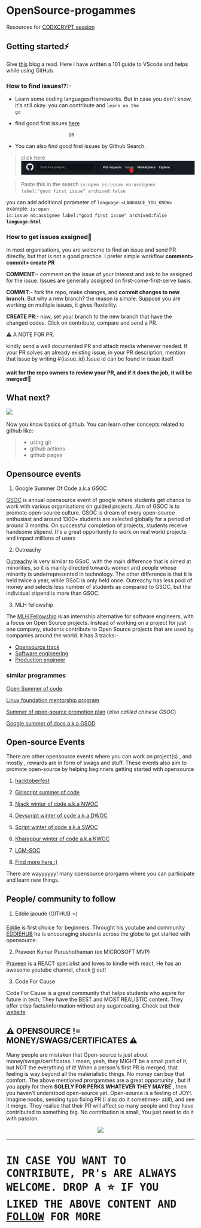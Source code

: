 # OpenSource-progammes
Resources for <a href="https://www.youtube.com/watch?v=eIMK8qmV41Y">CODXCRYPT session</a> 

## Getting started⚡
Give <a href="https://magazine.joomla.org/all-issues/may-2021/vs-code-use-it-like-a-pro">this</a> blog a read. Here I have written a 101 guide to VScode and helps while using GitHub.

### How to find issues⁉:-
- Learn some coding languages/frameworks. But in case you don't know, it's still okay. you can contribute and <code>learn on the go</code>
- find good first issues <a href="https://goodfirstissues.com/">here</a>

                          OR
- You can also find good first issues by Github Search.
> click here
![pic](media/issue.gif)

> Paste this in the search
   <code>is:open is:issue no:assignee label:"good first issue" archived:false </code>
   
you can add additional parameter of <code>language:<LANGUAGE_YOU_KNOW></code>
example:    <code>is:open is:issue no:assignee label:"good first issue" archived:false <b>language:html</b> </code>

### How to get issues assigned🔗 
In most organisations, you are welcome to find an issue and send PR directly, but that is not a good practice. I prefer simple workflow <b>comment> commit> create PR</b>

 <b>COMMENT</b>:- comment on the issue of your interest and ask to be assigned for the issue. Issues are generally assigned on first-come-first-serve basis.
 
 <b>COMMIT</b>:- fork the repo, make changes, and <b>commit changes to new branch</b>. But why a new branch? the reason is simple. Suppose you are working on multiple issues, it gives flexibility. 
 
 <b>CREATE PR</b>:- now, set your branch to the new branch that have the changed codes. Click on contribute, compare and send a PR.
 
⚠ A NOTE FOR PR. 

kindly send a well documented PR and attach media whenever needed. If your PR solves an already existing issue, in your PR description, mention that issue by writing #{issue_id}.Issue id can be found in issue itself

#### wait for the repo owners to review your PR, and if it does the job, it will be merged!🎉


## What next?
![](https://media.giphy.com/media/TdfyKrN7HGTIY/giphy.gif)

Now you know basics of github. You can learn other concepts related to github like:-
>
> - using git
> - github actions
>  - github pages 

## Opensource events
1) Google Summer Of Code a.k.a GSOC
  
  <a href="https://summerofcode.withgoogle.com/">GSOC</a> is annual opensource event of google where students get chance to work with various organisations on guided projects. Aim of GSOC is to promote open-source culture. GSOC is dream of every open-source enthusiast and around 1300+ students are selected globally for a period of around 3 months.
On successful completion of projects, students receive handsome stipend. It's a great opportunity to work on real world projects and impact millions of users
  
2) Outreachy 
  
  <a href="https://www.outreachy.org/">Outreachy</a> is very similar to GSoC, with the main difference that is aimed at minorities, so it is mainly directed towards women and people whose minority is underrepresented in technology. The other difference is that it is held twice a year, while GSoC is only held once. Outreachy has less pool of money and selects less number of students as compared to GSOC, but the individual stipend is more than GSOC.
  
3) MLH fellowship
  
  The <a href="https://fellowship.mlh.io/">MLH Fellowship</a> is an internship alternative for software engineers, with a focus on Open Source projects. Instead of working on a project for just one company, students contribute to Open Source projects that are used by companies around the world.
  it has 3 tracks:-
  - <a href="https://fellowship.mlh.io/programs/open-source">Opensource track</a>
  - <a href="https://fellowship.mlh.io/programs/software-engineering">Software engineering</a>
  - <a href="https://fellowship.mlh.io/programs/production-engineering">Production engineer</a>
  
### similar programmes
  
  <a href="https://osoc.be/">Open Summer of code</a>
  
  <a href="https://wiki.linuxfoundation.org/lkmp">Linux foundation mentorship program</a>
  
  <a href="https://summer.iscas.ac.cn/#/homepage?lang=en">Summer of open-source promotion plan</a> (<i>also callled chinese GSOC</i>)
  
  <a href="https://developers.google.com/season-of-docs">Google summer of docs a.k.a GSOD</a>
  
## Open-source Events
  There are other opensource events where you can work on project(s) , and mostly , rewards are in form of swags and stuff. These events also aim to promote open-source by helping beginners getting started with opensource
  
  1) <a href="https://hacktoberfest.digitalocean.com/">hacktoberfest</a>
  
  2) <a href="https://gssoc.girlscript.tech/">Girlscript summer of code</a>
  
  3) <a href="https://njackwinterofcode.github.io/">Njack winter of code a.k.a NWOC</a>
  
  4) <a href="https://devscript.tech/woc/">Devscript winter of code a.k.a DWOC</a>
  
  5) <a href="https://swoc.tech/">Script winter of code a.k.a SWOC</a>
  
  6) <a href="https://kwoc.kossiitkgp.org/">Kharagpur winter of code a.k.a KWOC</a>
  
  7) <a href="https://letsgrowmore.in/soc/">LGM-SOC</a>
  
  7) <a href="https://www.google.com/">Find more here :)</a>
  
  There are wayyyyyy! many opensource prorgams where you can participate and learn new things. 
  
 ## People/ community to follow
 1) Eddie jaoude (GITHUB ⭐)
    
<a href="https://github.com/eddiejaoude">Eddie</a> is first choice for beginners. Throught his youtube and community <a href="https://www.eddiehub.org/">EDDIEHUB</a> he is encouraging students across the globe to get started with opensource.
  
2) Praveen Kumar Purushothaman (ex MICROSOFT MVP)
  
  <a href="https://github.com/praveenscience/" > Praveen</a> is a REACT specialist and loves to kindle with react, He has an awesome youtube channel, check <a href="https://www.youtube.com/channel/UCr9JJ8RR0n4L6FC3PjIAUVw">it</a> out!
 
3) Code For Cause

  Code For Cause is a great community that helps students who aspire for future in tech, They have the BEST and MOST REALISTIC content. They offer crisp facts/information without any sugarcoating. Check out their <a href="https://codeforcause.org/">website</a>
  
## ⚠ OPENSOURCE != MONEY/SWAGS/CERTIFICATES ⚠
  
  Many people are mistaken that Open-source is just about money/swags/certificates. I mean, yeah, they MIGHT be a small part of it, but NOT the everything of it! 
  When a person's first PR is merged, that feeling is way beyond all the materialistic things. No money can buy that comfort. The above mentioned prorgammes are a great opportunity , but if you apply for them <b>SOLELY FOR PERKS WHATEVER THEY MAYBE</b> , then you haven't understood open-source yet. Open-source is a feeling of JOY!. Imagine noobs, sending typo fixing PR (i also do it sometimes- <i>still</i>), and see it merge. They realise that their PR will affect so many people and they have contributed to something big. No contribution is small, You just need to do it with passion.
  
  <div><p align="center"><img src="https://media.tenor.com/images/de6eab03163e818af54b26b2c3d067d5/tenor.gif"></p></div>

<hr/>

  <h1><samp>IN CASE YOU WANT TO CONTRIBUTE, PR's ARE ALWAYS WELCOME. DROP A ⭐ IF YOU LIKED THE ABOVE CONTENT AND <a href="https://github.com/himanshu007-creator">FOLLOW</a> FOR MORE</samp></h1>

  
